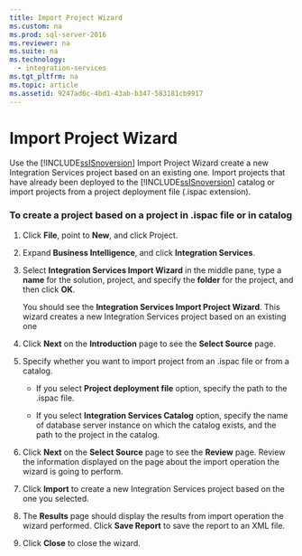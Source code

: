 ```yaml
---
title: Import Project Wizard
ms.custom: na
ms.prod: sql-server-2016
ms.reviewer: na
ms.suite: na
ms.technology: 
  - integration-services
ms.tgt_pltfrm: na
ms.topic: article
ms.assetid: 9247ad6c-4bd1-43ab-b347-583181cb9917
---
```

# Import Project Wizard
  Use the [!INCLUDE[ssISnoversion](../../Token/Other/ssISnoversion_md.md)] Import Project Wizard create a new Integration Services project based on an existing one. Import projects that have already been deployed to the [!INCLUDE[ssISnoversion](../../Token/Other/ssISnoversion_md.md)] catalog or import projects from a project deployment file \(.ispac extension\).  
  
### To create a project based on a project in .ispac file or in catalog  
  
1.  Click **File**, point to **New**, and click Project.  
  
2.  Expand **Business Intelligence**, and click **Integration Services**.  
  
3.  Select **Integration Services Import Wizard** in the middle pane, type a **name** for the solution, project, and specify the **folder** for the project, and then click **OK**.  
  
     You should see the **Integration Services Import Project Wizard**. This wizard creates a new Integration Services project based on an existing one  
  
4.  Click **Next** on the **Introduction** page to see the **Select Source** page.  
  
5.  Specify whether you want to import project from an .ispac file or from a catalog.  
  
    -   If you select **Project deployment file** option, specify the path to the .ispac file.  
  
    -   If you select **Integration Services Catalog** option, specify the name of database server instance on which the catalog exists, and the path to the project in the catalog.  
  
6.  Click **Next** on the **Select Source** page to see the **Review** page. Review the information displayed on the page about the import operation the wizard is going to perform.  
  
7.  Click **Import** to create a new Integration Services project based on the one you selected.  
  
8.  The **Results** page should display the results from import operation the wizard performed. Click **Save Report** to save the report to an XML file.  
  
9. Click **Close** to close the wizard.  
  
  